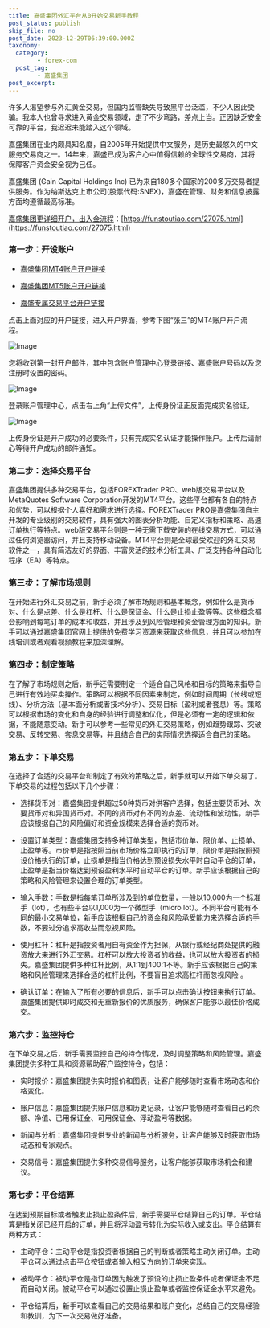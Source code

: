 ```yaml
---
title: 嘉盛集团外汇平台从0开始交易新手教程
post_status: publish
skip_file: no
post_date: 2023-12-29T06:39:00.000Z
taxonomy:
  category:
        - forex-com
  post_tag:
        - 嘉盛集团
post_excerpt: 
---
```

许多人渴望参与外汇黄金交易，但国内监管缺失导致黑平台泛滥，不少人因此受骗。我本人也曾寻求进入黄金交易领域，走了不少弯路，差点上当。正因缺乏安全可靠的平台，我迟迟未能踏入这个领域。

嘉盛集团在业内颇具知名度，自2005年开始提供中文服务，是历史最悠久的中文服务交易商之一。14年来，嘉盛已成为客户心中值得信赖的全球性交易商，其将保障客户资金安全视为己任。

嘉盛集团 (Gain Capital Holdings Inc) 已为来自180多个国家的200多万交易者提供服务。作为纳斯达克上市公司(股票代码:SNEX)，嘉盛在管理、财务和信息披露方面均遵循最高标准。

[嘉盛集团更详细开户，出入金流程](https://funstoutiao.com/27075.html)：[https://funstoutiao.com/27075.html](https://funstoutiao.com/27075.html)

### 第一步：开设账户

* [嘉盛集团MT4账户开户链接](https://s.ssgg.net/jsmt4)

* [嘉盛集团MT5账户开户链接](https://s.ssgg.net/jsmt5)

* [嘉盛专属交易平台开户链接](https://s.ssgg.net/js)

点击上面对应的开户链接，进入开户界面，参考下图“张三”的MT4账户开户流程。

![Image](https://prod-files-secure.s3.us-west-2.amazonaws.com/39ed1227-6d7d-4570-be36-9ccd4a2c4241/7a167aea-686b-400d-af59-4e18eb607a40/640.png?X-Amz-Algorithm=AWS4-HMAC-SHA256&X-Amz-Content-Sha256=UNSIGNED-PAYLOAD&X-Amz-Credential=ASIAZI2LB466ZAVFV2WP%2F20250314%2Fus-west-2%2Fs3%2Faws4_request&X-Amz-Date=20250314T101309Z&X-Amz-Expires=3600&X-Amz-Security-Token=IQoJb3JpZ2luX2VjEKH%2F%2F%2F%2F%2F%2F%2F%2F%2F%2FwEaCXVzLXdlc3QtMiJHMEUCIQCVP%2BwLmqJT8Sakk2OIRXBPB5p9Cyj2H5ELstYL%2FSjEwQIgTPxGKvlbI9%2BFOgsJsj2pgQ37YO2Oef1zFnGv05ItoYgqiAQI6v%2F%2F%2F%2F%2F%2F%2F%2F%2F%2FARAAGgw2Mzc0MjMxODM4MDUiDHZAWXCm85RMZZEQ9ircA%2FxvjaeXr2Lt2CYwLIw6M3manhmG6e3KjUlaDkjHCP2qCzyx3vlYDsoWGJQIqcbkHEckFW%2F93L2qpVHR8G1oAOZmbFWq8eh%2BuNGlbb%2FjLM9a3pl5J%2F6EM4aFKUfpXsl4N27VvDJdal0%2Ba5NDGtPEjrw%2Bw081g%2BSosawzxC7pgPv7hRHrzKtswYsZUNX7y7oR6AQPJhlNrHGJSvwMLjeT7arXfAbXjF8xJtklAcFusghuJrkHvGyf%2Bw%2F4PkLVXdVLXNNORzORDU2VBSQuse%2BwhT11G7yDnjJbSCAktrYtELAH0wQtVY9tiVCUXLw7grSCqjO0tG%2BOP6Wkk09Ug4ZRbxFIHTXywu%2BHXYAdEYizggGEtMW0ZaIM0ZqbIwRBjANUDWsMtmjZNidFWudbcpmTXS4b2yAEeXv8Gio0WS%2F7LBn8qj0yxeEfrDYtDmy1XdWY5hL%2B2DA3HklHRbSWtg7hMO%2BU2%2FDJgft3PLfMWm%2F5RDi1q1qZI%2BRhQjK0yQYcuGSV9edEsIz5cU32c5wu4nIwD9rKK%2F6Neyb7kizP2v%2BigDX4aaH1BmrMTMdPNp5QHd8%2F8r5bQN1%2Fk%2BpH%2BMky0m2YlBc2HlfaCSaSx2TRprZFSGQbmqLuzvvBOMKD22VDMOflz74GOqUBMGz6WBLpIos4DvDgbqFdOGMo3RKiH6V72kD30k3kFWTdoV1HQ0kR9hNSHgXtVR23aMJDyipMRjRoh9C2rEWesLM6C0kNYn5n%2FV%2F2cWDjvj7EqB3ewHIaAO8Rxqj%2FjM1WPQlinLPuRZgDuvPUOngNUICqvRV248I2UYT4A3Do8hU7G4DIVJ%2BGvwKLD6%2FeGhWlVyIu9SvidoK%2FFdKKmGaCoiYUcRnU&X-Amz-Signature=9f43279417d311321b69510a4d06a438717cea3a64c582360e99ae6355f5e064&X-Amz-SignedHeaders=host&x-id=GetObject)

您将收到第一封开户邮件，其中包含账户管理中心登录链接、嘉盛账户号码以及您注册时设置的密码。

![Image](https://prod-files-secure.s3.us-west-2.amazonaws.com/39ed1227-6d7d-4570-be36-9ccd4a2c4241/eaa1c6b3-2877-4284-a0e1-530e222c27fb/image.png?X-Amz-Algorithm=AWS4-HMAC-SHA256&X-Amz-Content-Sha256=UNSIGNED-PAYLOAD&X-Amz-Credential=ASIAZI2LB466ZAVFV2WP%2F20250314%2Fus-west-2%2Fs3%2Faws4_request&X-Amz-Date=20250314T101309Z&X-Amz-Expires=3600&X-Amz-Security-Token=IQoJb3JpZ2luX2VjEKH%2F%2F%2F%2F%2F%2F%2F%2F%2F%2FwEaCXVzLXdlc3QtMiJHMEUCIQCVP%2BwLmqJT8Sakk2OIRXBPB5p9Cyj2H5ELstYL%2FSjEwQIgTPxGKvlbI9%2BFOgsJsj2pgQ37YO2Oef1zFnGv05ItoYgqiAQI6v%2F%2F%2F%2F%2F%2F%2F%2F%2F%2FARAAGgw2Mzc0MjMxODM4MDUiDHZAWXCm85RMZZEQ9ircA%2FxvjaeXr2Lt2CYwLIw6M3manhmG6e3KjUlaDkjHCP2qCzyx3vlYDsoWGJQIqcbkHEckFW%2F93L2qpVHR8G1oAOZmbFWq8eh%2BuNGlbb%2FjLM9a3pl5J%2F6EM4aFKUfpXsl4N27VvDJdal0%2Ba5NDGtPEjrw%2Bw081g%2BSosawzxC7pgPv7hRHrzKtswYsZUNX7y7oR6AQPJhlNrHGJSvwMLjeT7arXfAbXjF8xJtklAcFusghuJrkHvGyf%2Bw%2F4PkLVXdVLXNNORzORDU2VBSQuse%2BwhT11G7yDnjJbSCAktrYtELAH0wQtVY9tiVCUXLw7grSCqjO0tG%2BOP6Wkk09Ug4ZRbxFIHTXywu%2BHXYAdEYizggGEtMW0ZaIM0ZqbIwRBjANUDWsMtmjZNidFWudbcpmTXS4b2yAEeXv8Gio0WS%2F7LBn8qj0yxeEfrDYtDmy1XdWY5hL%2B2DA3HklHRbSWtg7hMO%2BU2%2FDJgft3PLfMWm%2F5RDi1q1qZI%2BRhQjK0yQYcuGSV9edEsIz5cU32c5wu4nIwD9rKK%2F6Neyb7kizP2v%2BigDX4aaH1BmrMTMdPNp5QHd8%2F8r5bQN1%2Fk%2BpH%2BMky0m2YlBc2HlfaCSaSx2TRprZFSGQbmqLuzvvBOMKD22VDMOflz74GOqUBMGz6WBLpIos4DvDgbqFdOGMo3RKiH6V72kD30k3kFWTdoV1HQ0kR9hNSHgXtVR23aMJDyipMRjRoh9C2rEWesLM6C0kNYn5n%2FV%2F2cWDjvj7EqB3ewHIaAO8Rxqj%2FjM1WPQlinLPuRZgDuvPUOngNUICqvRV248I2UYT4A3Do8hU7G4DIVJ%2BGvwKLD6%2FeGhWlVyIu9SvidoK%2FFdKKmGaCoiYUcRnU&X-Amz-Signature=5b6593b61d07c936abb8becb8bcafd619cbd227b4653f73533b292d06715cf1e&X-Amz-SignedHeaders=host&x-id=GetObject)

登录账户管理中心，点击右上角“上传文件”，上传身份证正反面完成实名验证。

![Image](https://prod-files-secure.s3.us-west-2.amazonaws.com/39ed1227-6d7d-4570-be36-9ccd4a2c4241/54090639-09fc-46b4-a135-e0289f707147/image.png?X-Amz-Algorithm=AWS4-HMAC-SHA256&X-Amz-Content-Sha256=UNSIGNED-PAYLOAD&X-Amz-Credential=ASIAZI2LB466ZAVFV2WP%2F20250314%2Fus-west-2%2Fs3%2Faws4_request&X-Amz-Date=20250314T101309Z&X-Amz-Expires=3600&X-Amz-Security-Token=IQoJb3JpZ2luX2VjEKH%2F%2F%2F%2F%2F%2F%2F%2F%2F%2FwEaCXVzLXdlc3QtMiJHMEUCIQCVP%2BwLmqJT8Sakk2OIRXBPB5p9Cyj2H5ELstYL%2FSjEwQIgTPxGKvlbI9%2BFOgsJsj2pgQ37YO2Oef1zFnGv05ItoYgqiAQI6v%2F%2F%2F%2F%2F%2F%2F%2F%2F%2FARAAGgw2Mzc0MjMxODM4MDUiDHZAWXCm85RMZZEQ9ircA%2FxvjaeXr2Lt2CYwLIw6M3manhmG6e3KjUlaDkjHCP2qCzyx3vlYDsoWGJQIqcbkHEckFW%2F93L2qpVHR8G1oAOZmbFWq8eh%2BuNGlbb%2FjLM9a3pl5J%2F6EM4aFKUfpXsl4N27VvDJdal0%2Ba5NDGtPEjrw%2Bw081g%2BSosawzxC7pgPv7hRHrzKtswYsZUNX7y7oR6AQPJhlNrHGJSvwMLjeT7arXfAbXjF8xJtklAcFusghuJrkHvGyf%2Bw%2F4PkLVXdVLXNNORzORDU2VBSQuse%2BwhT11G7yDnjJbSCAktrYtELAH0wQtVY9tiVCUXLw7grSCqjO0tG%2BOP6Wkk09Ug4ZRbxFIHTXywu%2BHXYAdEYizggGEtMW0ZaIM0ZqbIwRBjANUDWsMtmjZNidFWudbcpmTXS4b2yAEeXv8Gio0WS%2F7LBn8qj0yxeEfrDYtDmy1XdWY5hL%2B2DA3HklHRbSWtg7hMO%2BU2%2FDJgft3PLfMWm%2F5RDi1q1qZI%2BRhQjK0yQYcuGSV9edEsIz5cU32c5wu4nIwD9rKK%2F6Neyb7kizP2v%2BigDX4aaH1BmrMTMdPNp5QHd8%2F8r5bQN1%2Fk%2BpH%2BMky0m2YlBc2HlfaCSaSx2TRprZFSGQbmqLuzvvBOMKD22VDMOflz74GOqUBMGz6WBLpIos4DvDgbqFdOGMo3RKiH6V72kD30k3kFWTdoV1HQ0kR9hNSHgXtVR23aMJDyipMRjRoh9C2rEWesLM6C0kNYn5n%2FV%2F2cWDjvj7EqB3ewHIaAO8Rxqj%2FjM1WPQlinLPuRZgDuvPUOngNUICqvRV248I2UYT4A3Do8hU7G4DIVJ%2BGvwKLD6%2FeGhWlVyIu9SvidoK%2FFdKKmGaCoiYUcRnU&X-Amz-Signature=d24fcf15538c64a92438fc075b6bfb8a118bad37aa40a65aa358650b10728699&X-Amz-SignedHeaders=host&x-id=GetObject)

上传身份证是开户成功的必要条件，只有完成实名认证才能操作账户。上传后请耐心等待开户成功的邮件通知。

### 第二步：选择交易平台

嘉盛集团提供多种交易平台，包括FOREXTrader PRO、web版交易平台以及MetaQuotes Software Corporation开发的MT4平台。这些平台都有各自的特点和优势，可以根据个人喜好和需求进行选择。FOREXTrader PRO是嘉盛集团自主开发的专业级别的交易软件，具有强大的图表分析功能、自定义指标和策略、高速订单执行等特点。web版交易平台则是一种无需下载安装的在线交易方式，可以通过任何浏览器访问，并且支持移动设备。MT4平台则是全球最受欢迎的外汇交易软件之一，具有简洁友好的界面、丰富灵活的技术分析工具、广泛支持各种自动化程序（EA）等特点。

### 第三步：了解市场规则

在开始进行外汇交易之前，新手必须了解市场规则和基本概念，例如什么是货币对、什么是点差、什么是杠杆、什么是保证金、什么是止损止盈等等。这些概念都会影响到每笔订单的成本和收益，并且涉及到风险管理和资金管理方面的知识。新手可以通过嘉盛集团官网上提供的免费学习资源来获取这些信息，并且可以参加在线培训或者观看视频教程来加深理解。

### 第四步：制定策略

在了解了市场规则之后，新手还需要制定一个适合自己风格和目标的策略来指导自己进行有效地买卖操作。策略可以根据不同因素来制定，例如时间周期（长线或短线）、分析方法（基本面分析或者技术分析）、交易目标（盈利或者套息）等。策略可以根据市场的变化和自身的经验进行调整和优化，但是必须有一定的逻辑和依据，不能随意变动。新手可以参考一些常见的外汇交易策略，例如趋势跟踪、突破交易、反转交易、套息交易等，并且结合自己的实际情况选择适合自己的策略。

### 第五步：下单交易

在选择了合适的交易平台和制定了有效的策略之后，新手就可以开始下单交易了。下单交易的过程包括以下几个步骤：

* 选择货币对：嘉盛集团提供超过50种货币对供客户选择，包括主要货币对、次要货币对和异国货币对。不同的货币对有不同的点差、流动性和波动性，新手应该根据自己的风险偏好和资金规模来选择合适的货币对。

* 设置订单类型：嘉盛集团支持多种订单类型，包括市价单、限价单、止损单、止盈单等。市价单是指按照当前市场价格立即执行的订单，限价单是指按照预设价格执行的订单，止损单是指当价格达到预设损失水平时自动平仓的订单，止盈单是指当价格达到预设盈利水平时自动平仓的订单。新手应该根据自己的策略和风险管理来设置合理的订单类型。

* 输入手数：手数是指每笔订单所涉及到的单位数量，一般以10,000为一个标准手（lot），也有些平台以1,000为一个微型手（micro lot）。不同平台可能有不同的最小交易单位，新手应该根据自己的资金和风险承受能力来选择合适的手数，不要过分追求高收益而忽视风险。

* 使用杠杆：杠杆是指投资者用自有资金作为担保，从银行或经纪商处提供的融资放大来进行外汇交易。杠杆可以放大投资者的收益，也可以放大投资者的损失。嘉盛集团提供多种杠杆比例，从1:1到400:1不等。新手应该根据自己的策略和风险管理来选择合适的杠杆比例，不要盲目追求高杠杆而忽视风险 。

* 确认订单：在输入了所有必要的信息后，新手可以点击确认按钮来执行订单。嘉盛集团提供即时成交和无重新报价的优质服务，确保客户能够以最佳价格成交。

### 第六步：监控持仓

在下单交易之后，新手需要监控自己的持仓情况，及时调整策略和风险管理。嘉盛集团提供多种工具和资源帮助客户监控持仓，包括：

* 实时报价：嘉盛集团提供实时报价和图表，让客户能够随时查看市场动态和价格变化。

* 账户信息：嘉盛集团提供账户信息和历史记录，让客户能够随时查看自己的余额、净值、已用保证金、可用保证金、浮动盈亏等数据。

* 新闻与分析：嘉盛集团提供专业的新闻与分析服务，让客户能够及时获取市场动态和专家观点。

* 交易信号：嘉盛集团提供多种交易信号服务，让客户能够获取市场机会和建议。

### 第七步：平仓结算

在达到预期目标或者触发止损止盈条件后，新手需要平仓结算自己的订单。平仓结算是指关闭已经开启的订单，并且将浮动盈亏转化为实际收入或支出。平仓结算有两种方式：

* 主动平仓：主动平仓是指投资者根据自己的判断或者策略主动关闭订单。主动平仓可以通过点击平仓按钮或者输入相反方向的订单来实现。

* 被动平仓：被动平仓是指订单因为触发了预设的止损止盈条件或者保证金不足而自动关闭。被动平仓可以通过设置止损止盈单或者监控保证金水平来避免。

* 平仓结算后，新手可以查看自己的交易结果和账户变化，总结自己的交易经验和教训，为下一次交易做好准备。